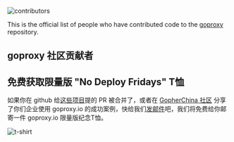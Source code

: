 ![contributors](/images/contributors.png)

This is the official list of people who have contributed code to the [goproxy](https://github.com/goproxyio/) repository.

## goproxy 社区贡献者

<contributor-list></contributor-list>

## 免费获取限量版 "No Deploy Fridays" T恤

如果你在 github 给[这些项目](https://github.com/goproxyio/)提的 PR 被合并了，或者在 [GopherChina 社区](https://gocn.vip/) 分享了你们企业使用 goproxy.io 的成功案例，快给我们[发邮件](/docs/contact-us.html)吧，我们将免费给你邮寄一件 goproxy.io 限量版纪念T恤。

![t-shirt](/images/goproxy-tshirt.png)
